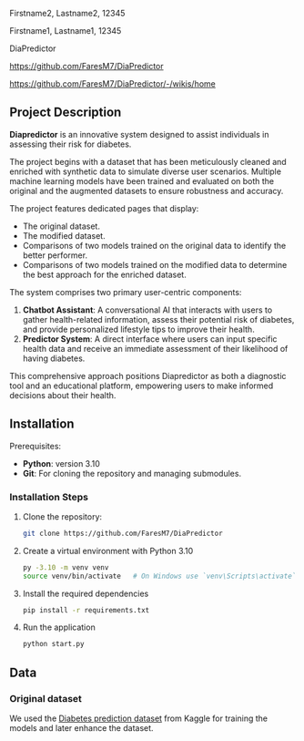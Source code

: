 Firstname2, Lastname2, 12345

Firstname1, Lastname1, 12345

DiaPredictor

https://github.com/FaresM7/DiaPredictor

https://github.com/FaresM7/DiaPredictor/-/wikis/home

## Project Description

**Diapredictor** is an innovative system designed to assist individuals in assessing their risk for diabetes.  

The project begins with a dataset that has been meticulously cleaned and enriched with synthetic data to simulate diverse user scenarios. Multiple machine learning models have been trained and evaluated on both the original and the augmented datasets to ensure robustness and accuracy.  

The project features dedicated pages that display:  
- The original dataset.  
- The modified dataset.  
- Comparisons of two models trained on the original data to identify the better performer.  
- Comparisons of two models trained on the modified data to determine the best approach for the enriched dataset.  

The system comprises two primary user-centric components:  
1. **Chatbot Assistant**: A conversational AI that interacts with users to gather health-related information, assess their potential risk of diabetes, and provide personalized lifestyle tips to improve their health.  
2. **Predictor System**: A direct interface where users can input specific health data and receive an immediate assessment of their likelihood of having diabetes.  

This comprehensive approach positions Diapredictor as both a diagnostic tool and an educational platform, empowering users to make informed decisions about their health.


## Installation

Prerequisites:

- **Python**: version 3.10
- **Git**: For cloning the repository and managing submodules.

### Installation Steps
1. Clone the repository:
   ```bash
   git clone https://github.com/FaresM7/DiaPredictor

2. Create a virtual environment with Python 3.10
   ```bash
   py -3.10 -m venv venv
   source venv/bin/activate   # On Windows use `venv\Scripts\activate`

3. Install the required dependencies
   ```bash
   pip install -r requirements.txt

4. Run the application
   ```bash
   python start.py

## Data
### Original dataset

We used the [Diabetes prediction dataset](https://www.kaggle.com/datasets/iammustafatz/diabetes-prediction-dataset) from Kaggle for training the models and later enhance the dataset.